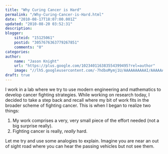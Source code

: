 ```yaml
---
title: "Why Curing Cancer is Hard"
permalink: "/Why-Curing-Cancer-is-Hard.html"
date: "2010-08-17T18:07:00.001Z"
updated: "2010-08-20 03:52:31"
description: 
blogger:
    siteid: "15125061"
    postid: "3057676363779267851"
    comments: "0"
categories: 
author: 
    name: "Jason Knight"
    url: "https://plus.google.com/102340116383554399495?rel=author"
    image: "//lh5.googleusercontent.com/-7hdboMymj1U/AAAAAAAAAAI/AAAAAAAAJXI/7HfgmM-lRPQ/s512-c/photo.jpg"
draft: true
---
```


<div class="css-full-post-content js-full-post-content">
I work in a lab where we try to use modern engineering and mathematics to develop cancer fighting strategies. While&nbsp;working on research today, I decided to take a step back and recall where my bit of work fits in the broader scheme of fighting cancer. This is when I began to realize two things:<br /><ol><li>My work comprises a very, very small piece of the effort needed (not a big surprise really).</li><li>Fighting cancer is really, <i>really </i>hard.&nbsp;</li></ol><div>Let me try and use some analogies to explain. Imagine you are near an out of sight road where you can hear the passing vehicles but not see them.&nbsp;</div>
</div>